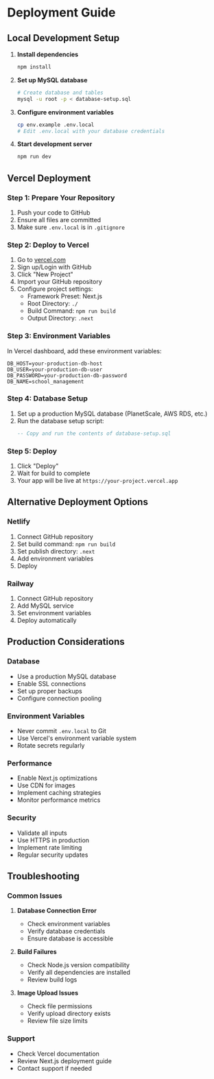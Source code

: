 # Deployment Guide

## Local Development Setup

1. **Install dependencies**

   ```bash
   npm install
   ```

2. **Set up MySQL database**

   ```bash
   # Create database and tables
   mysql -u root -p < database-setup.sql
   ```

3. **Configure environment variables**

   ```bash
   cp env.example .env.local
   # Edit .env.local with your database credentials
   ```

4. **Start development server**
   ```bash
   npm run dev
   ```

## Vercel Deployment

### Step 1: Prepare Your Repository

1. Push your code to GitHub
2. Ensure all files are committed
3. Make sure `.env.local` is in `.gitignore`

### Step 2: Deploy to Vercel

1. Go to [vercel.com](https://vercel.com)
2. Sign up/Login with GitHub
3. Click "New Project"
4. Import your GitHub repository
5. Configure project settings:
   - Framework Preset: Next.js
   - Root Directory: `./`
   - Build Command: `npm run build`
   - Output Directory: `.next`

### Step 3: Environment Variables

In Vercel dashboard, add these environment variables:

```
DB_HOST=your-production-db-host
DB_USER=your-production-db-user
DB_PASSWORD=your-production-db-password
DB_NAME=school_management
```

### Step 4: Database Setup

1. Set up a production MySQL database (PlanetScale, AWS RDS, etc.)
2. Run the database setup script:
   ```sql
   -- Copy and run the contents of database-setup.sql
   ```

### Step 5: Deploy

1. Click "Deploy"
2. Wait for build to complete
3. Your app will be live at `https://your-project.vercel.app`

## Alternative Deployment Options

### Netlify

1. Connect GitHub repository
2. Set build command: `npm run build`
3. Set publish directory: `.next`
4. Add environment variables
5. Deploy

### Railway

1. Connect GitHub repository
2. Add MySQL service
3. Set environment variables
4. Deploy automatically

## Production Considerations

### Database

- Use a production MySQL database
- Enable SSL connections
- Set up proper backups
- Configure connection pooling

### Environment Variables

- Never commit `.env.local` to Git
- Use Vercel's environment variable system
- Rotate secrets regularly

### Performance

- Enable Next.js optimizations
- Use CDN for images
- Implement caching strategies
- Monitor performance metrics

### Security

- Validate all inputs
- Use HTTPS in production
- Implement rate limiting
- Regular security updates

## Troubleshooting

### Common Issues

1. **Database Connection Error**

   - Check environment variables
   - Verify database credentials
   - Ensure database is accessible

2. **Build Failures**

   - Check Node.js version compatibility
   - Verify all dependencies are installed
   - Review build logs

3. **Image Upload Issues**
   - Check file permissions
   - Verify upload directory exists
   - Review file size limits

### Support

- Check Vercel documentation
- Review Next.js deployment guide
- Contact support if needed
